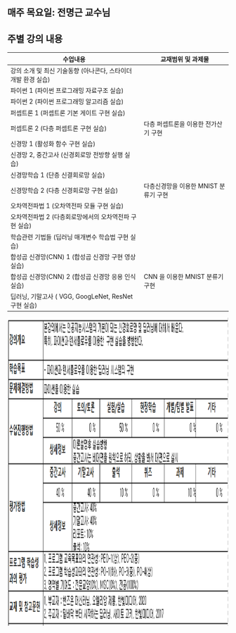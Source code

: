 ## 매주 목요일: 전명근 교수님
## 주별 강의 내용   
수업내용 | 교재범위 및 과제물
  ------------ | -------------
강의 소개 및 최신 기술동향 (아나콘다, 스타이더 개발 환경 실습) |
파이썬  1   (파이썬 프로그래밍 자료구조 실습) |
파이썬  2   (파이썬 프로그래밍 알고리즘 실습) |
퍼셉트론 1  (퍼셉트론 기본 게이트 구현 실습) |
퍼셉트론 2  (다층 퍼셉트론 구현 실습) | 다층 퍼셉트론을 이용한 전가산기 구현							
신경망 1     (활성화 함수 구현 실습) |
신경망 2, 중간고사 (신경회로망 전방향 실행 실습) |
신경망학습 1 (단층 신결회로망 실습) |
신경망학습 2 (다층 신경회로망 구현 실습) | 다층신경망을 이용한  MNIST  분류기 구현							
오차역전파법 1 (오차역전파 모듈 구현 실습) |
오차역전파법 2 (다층회로망에서의 오차역전파 구현 실습) |
학습관련 기법들 (딥러닝 매개변수 학습법 구현 실습) |
합성곱 신경망(CNN) 1 (합성곱 신경망 구현 영상 실습) |
합성곱 신경망(CNN) 2 (합성곱 신경망 응용 인식 실습) | CNN 을 이용한  MNIST  분류기 구현							
딥러닝,  기말고사 ( VGG, GoogLeNet, ResNet  구현 실습) |

<img src="https://github.com/ByeongKeun/Industrial-AI/raw/master/images/Deeplearning_Overview.png" border="0" width="1000" height="700">
